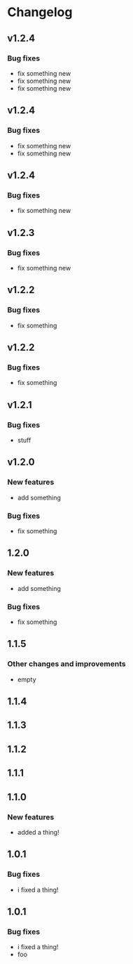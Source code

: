 # Changelog

## v1.2.4

### Bug fixes

 * fix something new
 * fix something new
 * fix something new

## v1.2.4

### Bug fixes

 * fix something new
 * fix something new

## v1.2.4

### Bug fixes

 * fix something new

## v1.2.3

### Bug fixes

 * fix something new

## v1.2.2

### Bug fixes

 * fix something

## v1.2.2

### Bug fixes

 * fix something

## v1.2.1

### Bug fixes

 * stuff

## v1.2.0

### New features

 * add something

### Bug fixes

 * fix something

## 1.2.0

### New features

 * add something

### Bug fixes

 * fix something

## 1.1.5

### Other changes and improvements

 * empty

## 1.1.4

## 1.1.3

## 1.1.2

## 1.1.1

## 1.1.0

### New features

 * added a thing!

## 1.0.1

### Bug fixes

 * i fixed a thing!

## 1.0.1

### Bug fixes

 * i fixed a thing!
 * foo
